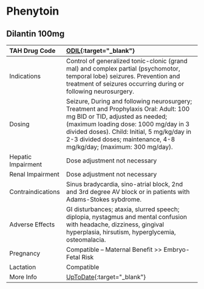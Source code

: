 # Phenytoin

## Dilantin 100mg

| TAH Drug Code      | [ODIL](https://www.tahsda.org.tw/drugs/hissearch.php?drug_code=ODIL){:target="_blank"}                                                                                                                                                                                                 |
|:-------------------|:---------------------------------------------------------------------------------------------------------------------------------------------------------------------------------------------------------------------------------------------------------------------------------------|
| Indications        | Control of generalized tonic-clonic (grand mal) and complex partial (psychomotor, temporal lobe) seizures. Prevention and treatment of seizures occurring during or following neurosurgery.                                                                                            |
| Dosing             | Seizure, During and following neurosurgery; Treatment and Prophylaxis Oral: Adult: 100 mg BID or TID, adjusted as needed; (maximum loading dose: 1000 mg/day in 3 divided doses). Child: Initial, 5 mg/kg/day in 2-3 divided doses; maintenance, 4-8 mg/kg/day; (maximum: 300 mg/day). |
| Hepatic Impairment | Dose adjustment not necessary                                                                                                                                                                                                                                                          |
| Renal Impairment   | Dose adjustment not necessary                                                                                                                                                                                                                                                          |
| Contraindications  | Sinus bradycardia, sino-atrial block, 2nd and 3rd degree AV block or in patients with Adams-Stokes sybdrome.                                                                                                                                                                           |
| Adverse Effects    | GI disturbances; ataxia, slurred speech; diplopia, nystagmus and mental confusion with headache, dizziness, gingival hyperplasia, hirsutism, hyperglycemia, osteomalacia.                                                                                                              |
| Pregnancy          | Compatible – Maternal Benefit >> Embryo-Fetal Risk                                                                                                                                                                                                                                     |
| Lactation          | Compatible                                                                                                                                                                                                                                                                             |
| More Info          | [UpToDate](https://www.uptodate.com/contents/phenytoin-drug-information){:target="_blank"}                                                                                                                                                                                             |

